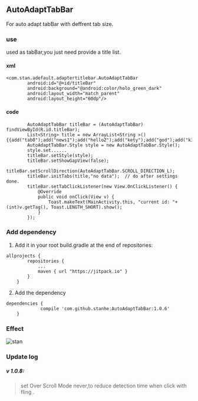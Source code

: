 ## AutoAdaptTabBar

For auto adapt tabBar with deffrent tab size.

### use

used as tabBar,you just need provide a title list.
#### xml
```
<com.stan.adefault.adaptertitlebar.AutoAdaptTabBar
        android:id="@+id/titleBar"
        android:background="@android:color/holo_green_dark"
        android:layout_width="match_parent"
        android:layout_height="60dp"/>
```	
#### code
```
        AutoAdaptTabBar titleBar = (AutoAdaptTabBar) findViewById(R.id.titleBar);
        List<String> title = new ArrayList<String >(){{add("tab0");add("news1");add("hello2");add("kety");add("god");add("killing");}};
        AutoAdaptTabBar.Style style = new AutoAdaptTabBar.Style();
        style.set......
        titleBar.setStyle(style);
        titleBar.setShowGapView(false);
        titleBar.setScrollDirection(AutoAdaptTabBar.SCROLL_DIRECTION_L);
        titleBar.initTabs(title,"no data");  // do after settings done.
        titleBar.setTabClickListener(new View.OnClickListener() {
            @Override
            public void onClick(View v) {
                Toast.makeText(MainActivity.this, "current id: "+(int)v.getTag(), Toast.LENGTH_SHORT).show();
            }
        });
```
### Add dependency

1. Add it in your root build.gradle at the end of repositories:
```
allprojects {
		repositories {
			...
			maven { url "https://jitpack.io" }
		}
	}
```
2. Add the dependency

```
dependencies {
	         compile 'com.github.stanhe:AutoAdaptTabBar:1.0.6'
	}
 ```
### Effect
![stan](http://oanvj2lsv.bkt.clouddn.com/image/gif/share/autoAdaptBar.gif)

### Update log

##### v 1.0.8:
> set Over Scroll Mode never,to reduce detection time when click with fling .
